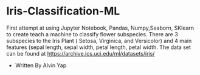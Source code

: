 # Iris-Classification-ML

First attempt at using Jupyter Notebook, Pandas, Numpy,Seaborn, SKlearn to create teach a machine to classify flower subspecies.
There are 3 subspecies to the Iris Plant ( Setosa, Virginica, and Versicolor) and 4 main features (sepal length, sepal width, petal length, petal width. The data set can be found at https://archive.ics.uci.edu/ml/datasets/iris/


- Written By Alvin Yap
